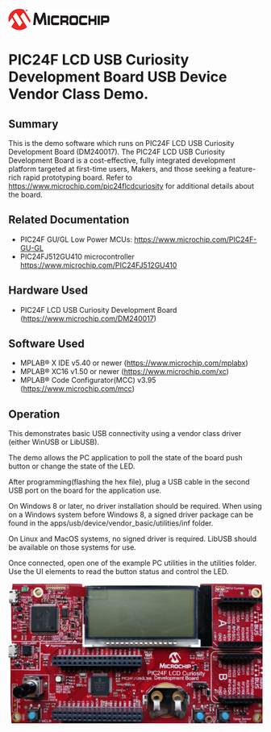![image](images/microchip.jpg) 

# PIC24F LCD USB Curiosity Development Board USB Device Vendor Class Demo.

## Summary

This is the demo software which runs on PIC24F LCD USB Curiosity Development Board (DM240017). The PIC24F LCD USB Curiosity Development Board is a cost-effective, fully integrated development platform targeted at first-time users, Makers, and those seeking a feature-rich rapid prototyping board. Refer to https://www.microchip.com/pic24flcdcuriosity for additional details about the board.


## Related Documentation

- PIC24F GU/GL Low Power MCUs: https://www.microchip.com/PIC24F-GU-GL
- PIC24FJ512GU410 microcontroller https://www.microchip.com/PIC24FJ512GU410


## Hardware Used 

- PIC24F LCD USB Curiosity Development Board (https://www.microchip.com/DM240017) 

## Software Used 

- MPLAB® X IDE v5.40 or newer (https://www.microchip.com/mplabx)
- MPLAB® XC16 v1.50 or newer (https://www.microchip.com/xc)
- MPLAB® Code Configurator(MCC) v3.95 (https://www.microchip.com/mcc)


## Operation

This demonstrates basic USB connectivity using a vendor class driver (either WinUSB or LibUSB).

The demo allows the PC application to poll the state of the board push button or change the state of the LED.

After programming(flashing the hex file), plug a USB cable in the second USB port on the board for the application use.  

On Windows 8 or later, no driver installation should be required.  When using on a Windows system before Windows 8, a
signed driver package can be found in the apps/usb/device/vendor_basic/utilities/inf folder.  

On Linux and MacOS systems, no signed driver is required.  LibUSB should be available on those systems for use.

Once connected, open one of the example PC utilities in the utilities folder.  Use the UI elements to read the 
button status and control the LED.  

![image](images/PIC24FLCDCuriosity.jpg)
